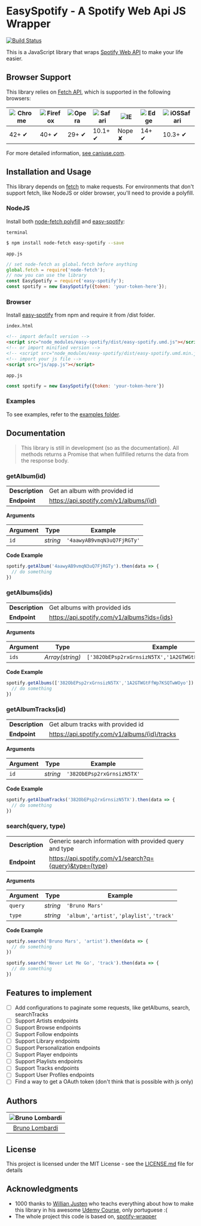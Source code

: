 # EasySpotify - A Spotify Web Api JS Wrapper

[![Build Status](https://travis-ci.org/bruno-lombardi/easy-spotify.svg?branch=master)](https://travis-ci.org/bruno-lombardi/easy-spotify)

This is a JavaScript library that wraps [Spotify Web API](https://developer.spotify.com/documentation/web-api/) to make your life easier.

## Browser Support

This library relies on [Fetch API](https://fetch.spec.whatwg.org/), which is supported in the following browsers:

![Chrome](https://github.com/alrra/browser-logos/raw/master/src/chrome/chrome_48x48.png) | ![Firefox](https://github.com/alrra/browser-logos/raw/master/src/firefox/firefox_48x48.png) | ![Opera](https://github.com/alrra/browser-logos/raw/master/src/opera/opera_48x48.png) | ![Safari](https://github.com/alrra/browser-logos/raw/master/src/safari/safari_48x48.png) | ![IE](https://cloud.githubusercontent.com/assets/398893/3528325/20373e76-078e-11e4-8e3a-1cb86cf506f0.png) | ![Edge](https://github.com/alrra/browser-logos/raw/master/src/edge/edge_48x48.png) | ![iOSSafari](https://github.com/alrra/browser-logos/raw/master/src/safari-ios/safari-ios_48x48.png) |
--- | --- | --- | --- | --- | --- | --- |
42+ ✔ | 40+ ✔ | 29+ ✔ | 10.1+ ✔ | Nope ✘ | 14+ ✔ | 10.3+ ✔ |

For more detailed information, [see caniuse.com](https://caniuse.com/#feat=fetch).

## Installation and Usage
This library depends on [fetch](https://fetch.spec.whatwg.org/) to make requests. For environments that don't support fetch, like NodeJS or older browser, you'll need to provide a polyfill.

### NodeJS

Install both [node-fetch polyfill](https://github.com/bitinn/node-fetch) and [easy-spotify](https://www.npmjs.com/package/easy-spotify): 

`terminal`
```sh
$ npm install node-fetch easy-spotify --save
```
`app.js`
```js
// set node-fetch as global.fetch before anything
global.fetch = require('node-fetch');
// now you can use the library
const EasySpotify = require('easy-spotify');
const spotify = new EasySpotify({token: 'your-token-here'});
```
### Browser

Install [easy-spotify](https://www.npmjs.com/package/easy-spotify) from npm and require it from /dist folder.

`index.html`
```html
<!-- import default version -->
<script src="node_modules/easy-spotify/dist/easy-spotify.umd.js"></script>
<!-- or import minified version -->
<!-- <script src="node_modules/easy-spotify/dist/easy-spotify.umd.min.js"></script> -->
<!-- import your js file -->
<script src="js/app.js"></script>
```

`app.js`
```js
const spotify = new EasySpotify({token: 'your-token-here'})
```

### Examples
To see examples, refer to the [examples folder](https://github.com/bruno-lombardi/easy-spotify/tree/master/examples).

## Documentation

> This library is still in development (so as the documentation). All methods returns a Promise that when fullfilled returns the data from the response body.

### getAlbum(id)

| | |
| ---| --- |
| **Description** | Get an album with provided id |
| **Endpoint** | https://api.spotify.com/v1/albums/{id} |

**Arguments**

| Argument | Type | Example |
| --- | --- | --- |
| `id` | *string* | `'4aawyAB9vmqN3uQ7FjRGTy'` |

**Code Example**
```js
spotify.getAlbum('4aawyAB9vmqN3uQ7FjRGTy').then(data => {
  // do something
})
```

### getAlbums(ids)

| | |
| --- | --- |
| **Description** | Get albums with provided ids |
| **Endpoint** | https://api.spotify.com/v1/albums?ids={ids} |

**Arguments**

| Argument | Type | Example |
| --- | --- | --- |
| `ids` | *Array(string)* | `['382ObEPsp2rxGrnsizN5TX','1A2GTWGtFfWp7KSQTwWOyo']` |

**Code Example**
```js
spotify.getAlbums(['382ObEPsp2rxGrnsizN5TX','1A2GTWGtFfWp7KSQTwWOyo']).then(data => {
  // do something
})
```

### getAlbumTracks(id)

| | |
| --- | --- |
| **Description** | Get album tracks with provided id |
| **Endpoint** | https://api.spotify.com/v1/albums/{id}/tracks |

**Arguments**

| Argument | Type | Example |
| --- | --- | --- |
| `id` | *string* | `'382ObEPsp2rxGrnsizN5TX'` |

**Code Example**
```js
spotify.getAlbumTracks('382ObEPsp2rxGrnsizN5TX').then(data => {
  // do something
})
```

### search(query, type)

| | |
| --- | --- |
| **Description** | Generic search information with provided query and type |
| **Endpoint** | https://api.spotify.com/v1/search?q={query}&type={type} |

**Arguments**

| Argument | Type | Example |
| --- | --- | --- |
| `query` | *string* | `'Bruno Mars'` |
| `type` | *string* | `'album'`, `'artist'`, `'playlist'`, `'track'` |

**Code Example**
```js
spotify.search('Bruno Mars', 'artist').then(data => {
  // do something
})

spotify.search('Never Let Me Go', 'track').then(data => {
  // do something
})
```



## Features to implement
- [ ] Add configurations to paginate some requests, like getAlbums, search, searchTracks
- [ ] Support Artists endpoints
- [ ] Support Browse endpoints
- [ ] Support Follow endpoints
- [ ] Support Library endpoints
- [ ] Support Personalization endpoints
- [ ] Support Player endpoints
- [ ] Support Playlists endpoints
- [ ] Support Tracks endpoints
- [ ] Support User Profiles endpoints
- [ ] Find a way to get a OAuth token (don't think that is possible with js only)

## Authors

| ![Bruno Lombardi](https://avatars2.githubusercontent.com/u/7153294?s=150&v=4)|
|:---------------------:|
|  [Bruno Lombardi](https://github.com/bruno-lombardi)   |

## License

This project is licensed under the MIT License - see the [LICENSE.md](LICENSE.md) file for details

## Acknowledgments

* 1000 thanks to [Willian Justen](https://github.com/willianjusten/) who teachs everything about how to make this library in his awesome [Udemy Course](https://www.udemy.com/js-com-tdd-na-pratica/), only portuguese :(
* The whole project this code is based on, [spotify-wrapper](https://github.com/willianjusten/spotify-wrapper)
